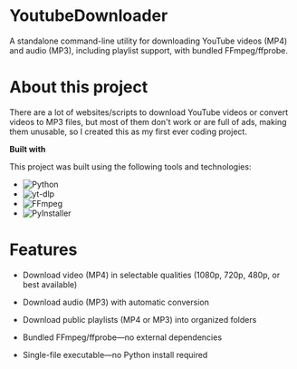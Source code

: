 # YoutubeDownloader
A standalone command-line utility for downloading YouTube videos (MP4) and audio (MP3), including playlist support, with bundled FFmpeg/ffprobe.

# About this project

There are a lot of websites/scripts to download YouTube videos or convert videos to MP3 files, but most of them don't work or are full of ads, making them unusable, so I created this as my first ever coding project.

**Built with**

This project was built using the following tools and technologies:

- ![Python](https://img.shields.io/badge/Python-3.10-blue?logo=python&logoColor=white)
- ![yt-dlp](https://img.shields.io/badge/yt--dlp-latest-yellow?logo=youtube&logoColor=white)
- ![FFmpeg](https://img.shields.io/badge/FFmpeg-4.x-green?logo=ffmpeg&logoColor=white)
- ![PyInstaller](https://img.shields.io/badge/PyInstaller-bundler-lightgrey?logo=windows&logoColor=white)

# Features

* Download video (MP4) in selectable qualities (1080p, 720p, 480p, or best available)

* Download audio (MP3) with automatic conversion

* Download public playlists (MP4 or MP3) into organized folders

* Bundled FFmpeg/ffprobe—no external dependencies

* Single-file executable—no Python install required


